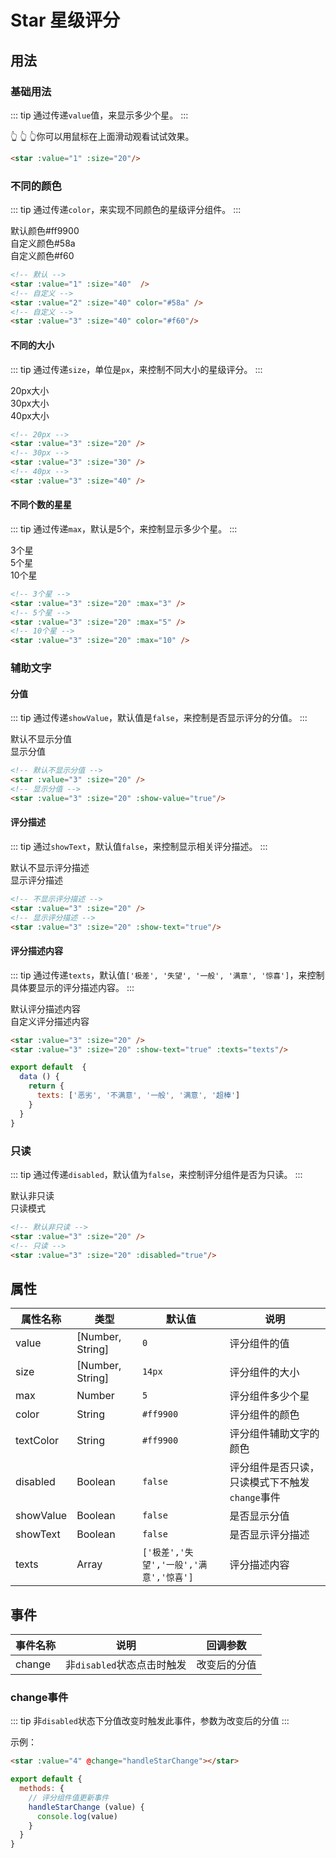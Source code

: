 # Star 星级评分

## 用法

### 基础用法
::: tip
通过传递`value`值，来显示多少个星。
:::
<div class="container">
  <star :value="1" :size="20"/>
</div>

:point_up_2: :point_up_2: :point_up_2:你可以用鼠标在上面滑动观看试试效果。

```html
<star :value="1" :size="20"/>
```

### 不同的颜色
::: tip
通过传递`color`，来实现不同颜色的星级评分组件。
:::
<div class="container">
  <star :value="1" :size="20"  />
  <star :value="2" :size="20" color="#58a" />
  <star :value="3" :size="20" color="#f60"/>
</div>
<div class="container">
  <div>默认颜色#ff9900</div>
  <div>自定义颜色#58a</div>
  <div>自定义颜色#f60</div> 
</div>

```html
<!-- 默认 -->
<star :value="1" :size="40"  />
<!-- 自定义 -->
<star :value="2" :size="40" color="#58a" />
<!-- 自定义 -->
<star :value="3" :size="40" color="#f60"/>
```

#### 不同的大小
::: tip
通过传递`size`，单位是`px`，来控制不同大小的星级评分。
:::
<div class="container">
  <star :value="3" :size="20" />
  <star :value="3" :size="30" />
  <star :value="3" :size="40" />
</div>
<div class="container">
  <div>20px大小</div>
  <div>30px大小</div>
  <div>40px大小</div> 
</div>

```html
<!-- 20px -->
<star :value="3" :size="20" />
<!-- 30px -->
<star :value="3" :size="30" />
<!-- 40px -->
<star :value="3" :size="40" />
```

#### 不同个数的星星
::: tip
通过传递`max`，默认是5个，来控制显示多少个星。
:::
<div class="container">
  <star :value="3" :size="20" :max="3" />
  <star :value="3" :size="20" :max="5" />
  <star :value="3" :size="20" :max="10" />
</div>
<div class="container">
  <div>3个星</div>
  <div>5个星</div>
  <div>10个星</div> 
</div>

```html
<!-- 3个星 -->
<star :value="3" :size="20" :max="3" />
<!-- 5个星 -->
<star :value="3" :size="20" :max="5" />
<!-- 10个星 -->
<star :value="3" :size="20" :max="10" />
```

### 辅助文字

#### 分值
::: tip
通过传递`showValue`，默认值是`false`，来控制是否显示评分的分值。
:::
<div class="container">
  <star :value="3" :size="20" />
  <star :value="3" :size="20" :show-value="true"/>
</div>
<div class="container">
  <div>默认不显示分值</div>
  <div>显示分值</div>
</div>

```html
<!-- 默认不显示分值 -->
<star :value="3" :size="20" />
<!-- 显示分值 -->
<star :value="3" :size="20" :show-value="true"/>
```


#### 评分描述
::: tip
通过`showText`，默认值`false`，来控制显示相关评分描述。
:::
<div class="container">
  <star :value="3" :size="20" />
  <star :value="3" :size="20" :show-text="true"/>
</div>
<div class="container">
  <div>默认不显示评分描述</div>
  <div>显示评分描述</div>
</div>

```html
<!-- 不显示评分描述 -->
<star :value="3" :size="20" />
<!-- 显示评分描述 -->
<star :value="3" :size="20" :show-text="true"/>
```

#### 评分描述内容
::: tip
通过传递`texts`，默认值`['极差', '失望', '一般', '满意', '惊喜']`，来控制具体要显示的评分描述内容。
:::
<div class="container">
  <star :value="3" :size="20" />
  <star :value="3" :size="20" :show-text="true" :texts="['恶劣', '不满意', '一般', '满意', '超棒']"/>
</div>
<div class="container">
  <div>默认评分描述内容</div>
  <div>自定义评分描述内容</div>
</div>


```html
<star :value="3" :size="20" />
<star :value="3" :size="20" :show-text="true" :texts="texts"/>
```
```js
export default  {
  data () {
    return {
      texts: ['恶劣', '不满意', '一般', '满意', '超棒']
    }
  }
}
```

### 只读
::: tip
通过传递`disabled`，默认值为`false`，来控制评分组件是否为只读。
:::
<div class="container">
  <star :value="3" :size="20" />
  <star :value="3" :size="20" :disabled="true"/>
</div>
<div class="container">
  <div>默认非只读</div>
  <div>只读模式</div>
</div>

``` html
<!-- 默认非只读 -->
<star :value="3" :size="20" />
<!-- 只读 -->
<star :value="3" :size="20" :disabled="true"/>
```

## 属性
| 属性名称 | 类型 | 默认值 |  说明 |
|-----|--------|------------|------------------------------|
| value | [Number, String] | `0` |  评分组件的值  |
| size | [Number, String] | `14px` | 评分组件的大小  |
| max | Number | `5` |  评分组件多少个星  |
| color | String | `#ff9900` |  评分组件的颜色  |
| textColor | String | `#ff9900` |  评分组件辅助文字的颜色  |
| disabled | Boolean | `false` |  评分组件是否只读，只读模式下不触发`change`事件  |
| showValue | Boolean | `false` |  是否显示分值  |
| showText | Boolean | `false` |  是否显示评分描述  |
| texts | Array | `['极差','失望','一般','满意','惊喜']` |  评分描述内容  |

## 事件

| 事件名称 | 说明 | 回调参数 |
|---------- |-------------------------------- |---------- |
|change|非`disabled`状态点击时触发|改变后的分值|


### change事件
::: tip
非`disabled`状态下分值改变时触发此事件，参数为改变后的分值
:::

示例：
```html
<star :value="4" @change="handleStarChange"></star>
```
```js
export default {
  methods: {
    // 评分组件值更新事件
    handleStarChange (value) {
      console.log(value)
    }
  }
}
```
